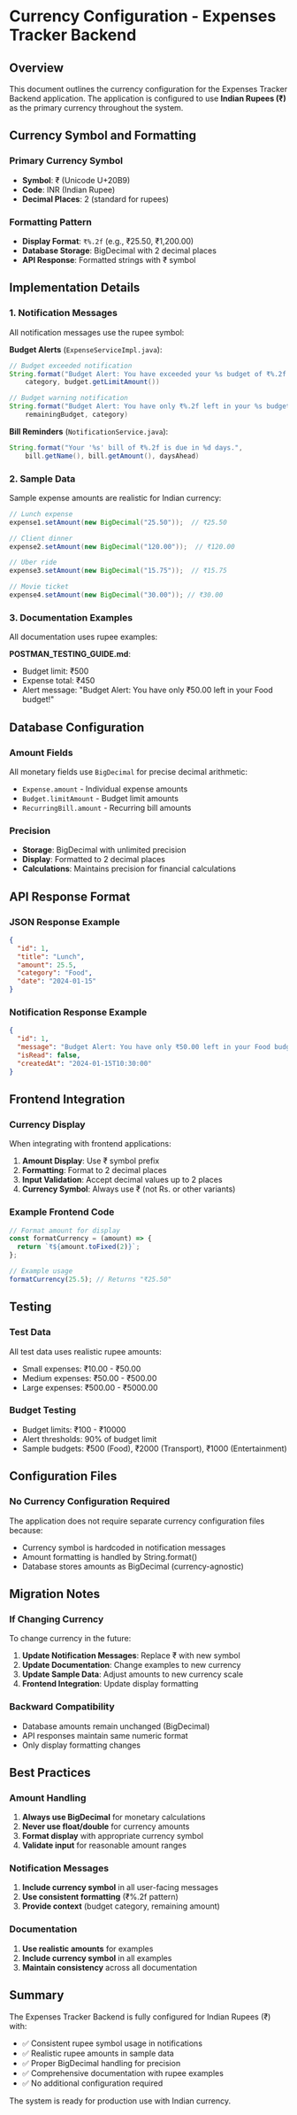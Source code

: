 # Currency Configuration - Expenses Tracker Backend

## Overview

This document outlines the currency configuration for the Expenses Tracker Backend application. The application is configured to use **Indian Rupees (₹)** as the primary currency throughout the system.

## Currency Symbol and Formatting

### Primary Currency Symbol

- **Symbol**: ₹ (Unicode U+20B9)
- **Code**: INR (Indian Rupee)
- **Decimal Places**: 2 (standard for rupees)

### Formatting Pattern

- **Display Format**: `₹%.2f` (e.g., ₹25.50, ₹1,200.00)
- **Database Storage**: BigDecimal with 2 decimal places
- **API Response**: Formatted strings with ₹ symbol

## Implementation Details

### 1. Notification Messages

All notification messages use the rupee symbol:

**Budget Alerts** (`ExpenseServiceImpl.java`):

```java
// Budget exceeded notification
String.format("Budget Alert: You have exceeded your %s budget of ₹%.2f!",
    category, budget.getLimitAmount())

// Budget warning notification
String.format("Budget Alert: You have only ₹%.2f left in your %s budget!",
    remainingBudget, category)
```

**Bill Reminders** (`NotificationService.java`):

```java
String.format("Your '%s' bill of ₹%.2f is due in %d days.",
    bill.getName(), bill.getAmount(), daysAhead)
```

### 2. Sample Data

Sample expense amounts are realistic for Indian currency:

```java
// Lunch expense
expense1.setAmount(new BigDecimal("25.50"));  // ₹25.50

// Client dinner
expense2.setAmount(new BigDecimal("120.00"));  // ₹120.00

// Uber ride
expense3.setAmount(new BigDecimal("15.75"));  // ₹15.75

// Movie ticket
expense4.setAmount(new BigDecimal("30.00")); // ₹30.00
```

### 3. Documentation Examples

All documentation uses rupee examples:

**POSTMAN_TESTING_GUIDE.md**:

- Budget limit: ₹500
- Expense total: ₹450
- Alert message: "Budget Alert: You have only ₹50.00 left in your Food budget!"

## Database Configuration

### Amount Fields

All monetary fields use `BigDecimal` for precise decimal arithmetic:

- `Expense.amount` - Individual expense amounts
- `Budget.limitAmount` - Budget limit amounts
- `RecurringBill.amount` - Recurring bill amounts

### Precision

- **Storage**: BigDecimal with unlimited precision
- **Display**: Formatted to 2 decimal places
- **Calculations**: Maintains precision for financial calculations

## API Response Format

### JSON Response Example

```json
{
  "id": 1,
  "title": "Lunch",
  "amount": 25.5,
  "category": "Food",
  "date": "2024-01-15"
}
```

### Notification Response Example

```json
{
  "id": 1,
  "message": "Budget Alert: You have only ₹50.00 left in your Food budget!",
  "isRead": false,
  "createdAt": "2024-01-15T10:30:00"
}
```

## Frontend Integration

### Currency Display

When integrating with frontend applications:

1. **Amount Display**: Use ₹ symbol prefix
2. **Formatting**: Format to 2 decimal places
3. **Input Validation**: Accept decimal values up to 2 places
4. **Currency Symbol**: Always use ₹ (not Rs. or other variants)

### Example Frontend Code

```javascript
// Format amount for display
const formatCurrency = (amount) => {
  return `₹${amount.toFixed(2)}`;
};

// Example usage
formatCurrency(25.5); // Returns "₹25.50"
```

## Testing

### Test Data

All test data uses realistic rupee amounts:

- Small expenses: ₹10.00 - ₹50.00
- Medium expenses: ₹50.00 - ₹500.00
- Large expenses: ₹500.00 - ₹5000.00

### Budget Testing

- Budget limits: ₹100 - ₹10000
- Alert thresholds: 90% of budget limit
- Sample budgets: ₹500 (Food), ₹2000 (Transport), ₹1000 (Entertainment)

## Configuration Files

### No Currency Configuration Required

The application does not require separate currency configuration files because:

- Currency symbol is hardcoded in notification messages
- Amount formatting is handled by String.format()
- Database stores amounts as BigDecimal (currency-agnostic)

## Migration Notes

### If Changing Currency

To change currency in the future:

1. **Update Notification Messages**: Replace ₹ with new symbol
2. **Update Documentation**: Change examples to new currency
3. **Update Sample Data**: Adjust amounts to new currency scale
4. **Frontend Integration**: Update display formatting

### Backward Compatibility

- Database amounts remain unchanged (BigDecimal)
- API responses maintain same numeric format
- Only display formatting changes

## Best Practices

### Amount Handling

1. **Always use BigDecimal** for monetary calculations
2. **Never use float/double** for currency amounts
3. **Format display** with appropriate currency symbol
4. **Validate input** for reasonable amount ranges

### Notification Messages

1. **Include currency symbol** in all user-facing messages
2. **Use consistent formatting** (₹%.2f pattern)
3. **Provide context** (budget category, remaining amount)

### Documentation

1. **Use realistic amounts** for examples
2. **Include currency symbol** in all examples
3. **Maintain consistency** across all documentation

## Summary

The Expenses Tracker Backend is fully configured for Indian Rupees (₹) with:

- ✅ Consistent rupee symbol usage in notifications
- ✅ Realistic rupee amounts in sample data
- ✅ Proper BigDecimal handling for precision
- ✅ Comprehensive documentation with rupee examples
- ✅ No additional configuration required

The system is ready for production use with Indian currency.
